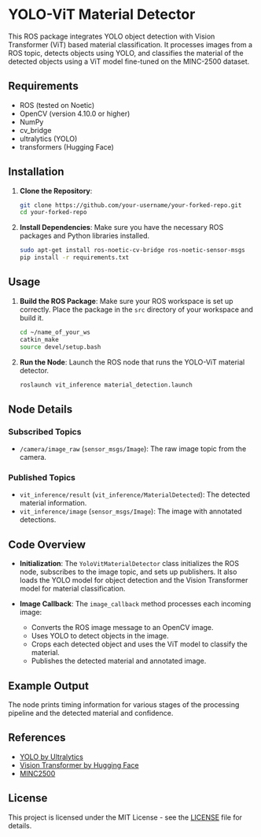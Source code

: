 
# YOLO-ViT Material Detector

This ROS package integrates YOLO object detection with Vision Transformer (ViT) based material classification. It processes images from a ROS topic, detects objects using YOLO, and classifies the material of the detected objects using a ViT model fine-tuned on the MINC-2500 dataset.

## Requirements

- ROS (tested on Noetic)
- OpenCV (version 4.10.0 or higher)
- NumPy
- cv_bridge
- ultralytics (YOLO)
- transformers (Hugging Face)

## Installation

1. **Clone the Repository**:
   ```bash
   git clone https://github.com/your-username/your-forked-repo.git
   cd your-forked-repo
   ```

2. **Install Dependencies**:
   Make sure you have the necessary ROS packages and Python libraries installed.

   ```bash
   sudo apt-get install ros-noetic-cv-bridge ros-noetic-sensor-msgs
   pip install -r requirements.txt
   ```

## Usage

1. **Build the ROS Package**:
   Make sure your ROS workspace is set up correctly. Place the package in the `src` directory of your workspace and build it.

   ```bash
   cd ~/name_of_your_ws
   catkin_make
   source devel/setup.bash
   ```

2. **Run the Node**:
   Launch the ROS node that runs the YOLO-ViT material detector.

   ```bash
   roslaunch vit_inference material_detection.launch
   ```

## Node Details

### Subscribed Topics

- `/camera/image_raw` (`sensor_msgs/Image`): The raw image topic from the camera.

### Published Topics

- `vit_inference/result` (`vit_inference/MaterialDetected`): The detected material information.
- `vit_inference/image` (`sensor_msgs/Image`): The image with annotated detections.

## Code Overview

- **Initialization**: The `YoloVitMaterialDetector` class initializes the ROS node, subscribes to the image topic, and sets up publishers. It also loads the YOLO model for object detection and the Vision Transformer model for material classification.

- **Image Callback**: The `image_callback` method processes each incoming image:
  - Converts the ROS image message to an OpenCV image.
  - Uses YOLO to detect objects in the image.
  - Crops each detected object and uses the ViT model to classify the material.
  - Publishes the detected material and annotated image.

## Example Output

The node prints timing information for various stages of the processing pipeline and the detected material and confidence.

## References

- [YOLO by Ultralytics](https://github.com/THU-MIG/yolov10)
- [Vision Transformer by Hugging Face](https://huggingface.co/google/vit-base-patch16-224-in21k)
- [MINC2500](http://opensurfaces.cs.cornell.edu/publications/minc/)

## License

This project is licensed under the MIT License - see the [LICENSE](LICENSE) file for details.
